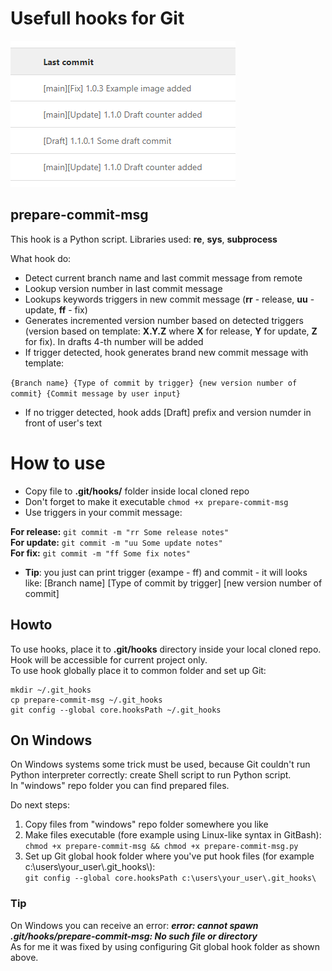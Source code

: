 # Usefull hooks for Git

![Nice and clear commits!](media/commit_example.png)

## prepare-commit-msg
This hook is a Python script. Libraries used: **re**, **sys**, **subprocess**

What hook do:
- Detect current branch name and last commit message from remote
- Lookup version number in last commit message
- Lookups keywords triggers in new commit message (**rr** - release, **uu** - update, **ff** - fix)
- Generates incremented version number based on detected triggers (version based on template: **X.Y.Z** where **X** for release, **Y** for update, **Z** for fix). In drafts 4-th number will be added
- If trigger detected, hook generates brand new commit message with template:  

```{Branch name} {Type of commit by trigger} {new version number of commit} {Commit message by user input}```

- If no trigger detected, hook adds [Draft] prefix and version numder in front of user's text

# How to use
- Copy file to **.git/hooks/** folder inside local cloned repo
- Don't forget to make it executable ```chmod +x prepare-commit-msg```
- Use triggers in your commit message:

**For release:** ```git commit -m "rr Some release notes"```  
**For update:** ```git commit -m "uu Some update notes"```  
**For fix:** ```git commit -m "ff Some fix notes"```  

- **Tip**: you just can print trigger (exampe - ff) and commit - it will looks like: [Branch name] [Type of commit by trigger] [new version number of commit]

## Howto

To use hooks, place it to **.git/hooks** directory inside your local cloned repo. Hook will be accessible for current project only.  
To use hook globally place it to common folder and set up Git:

```
mkdir ~/.git_hooks
cp prepare-commit-msg ~/.git_hooks
git config --global core.hooksPath ~/.git_hooks
```

## On Windows
On Windows systems some trick must be used, because Git couldn't run Python interpreter correctly: create Shell script to run Python script.  
In "windows" repo folder you can find prepared files.

Do next steps:

1. Copy files from "windows" repo folder somewhere you like
2. Make files executable (fore example using Linux-like syntax in GitBash):  
```chmod +x prepare-commit-msg && chmod +x prepare-commit-msg.py```  
3. Set up Git global hook folder where you've put hook files (for example c:\\users\\your_user\\.git_hooks\\):  
```git config --global core.hooksPath c:\users\your_user\.git_hooks\```

### Tip
On Windows you can receive an error: ***error: cannot spawn .git/hooks/prepare-commit-msg: No such file or directory***  
As for me it was fixed by using configuring Git global hook folder as shown above.
